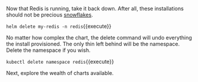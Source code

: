 Now that Redis is running, take it back down. After all, these installations should not be precious [snowflakes](https://martinfowler.com/bliki/SnowflakeServer.html).

`helm delete my-redis -n redis`{{execute}}

No matter how complex the chart, the delete command will undo everything the install provisioned. The only thin left behind will be the namespace. Delete the namespace if you wish.

`kubectl delete namespace redis`{{execute}}

Next, explore the wealth of charts available.
